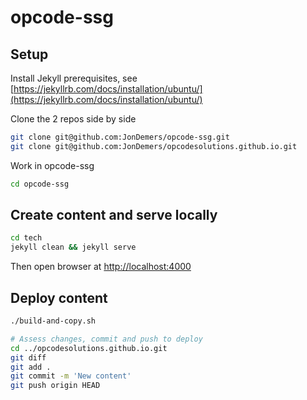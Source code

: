 # opcode-ssg

## Setup

Install Jekyll prerequisites, see [https://jekyllrb.com/docs/installation/ubuntu/](https://jekyllrb.com/docs/installation/ubuntu/)

Clone the 2 repos side by side

```bash
git clone git@github.com:JonDemers/opcode-ssg.git
git clone git@github.com:JonDemers/opcodesolutions.github.io.git
```

Work in opcode-ssg

```bash
cd opcode-ssg
```

## Create content and serve locally

```bash
cd tech
jekyll clean && jekyll serve
```

Then open browser at [http://localhost:4000](http://localhost:4000)

## Deploy content

```bash
./build-and-copy.sh

# Assess changes, commit and push to deploy
cd ../opcodesolutions.github.io.git
git diff
git add .
git commit -m 'New content'
git push origin HEAD
```


